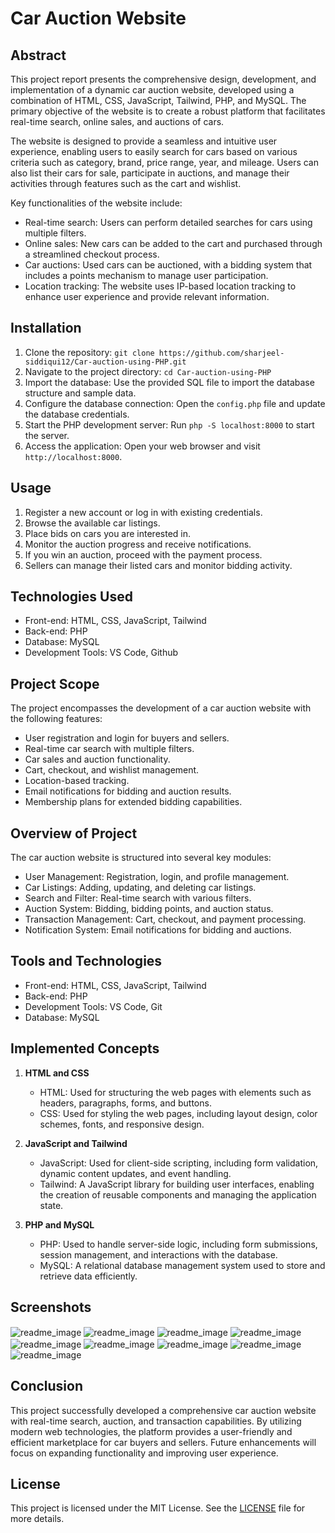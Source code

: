 # Car Auction Website

## Abstract

This project report presents the comprehensive design, development, and implementation of a dynamic car auction website, developed using a combination of HTML, CSS, JavaScript, Tailwind, PHP, and MySQL. The primary objective of the website is to create a robust platform that facilitates real-time search, online sales, and auctions of cars.

The website is designed to provide a seamless and intuitive user experience, enabling users to easily search for cars based on various criteria such as category, brand, price range, year, and mileage. Users can also list their cars for sale, participate in auctions, and manage their activities through features such as the cart and wishlist.

Key functionalities of the website include:

- Real-time search: Users can perform detailed searches for cars using multiple filters.
- Online sales: New cars can be added to the cart and purchased through a streamlined checkout process.
- Car auctions: Used cars can be auctioned, with a bidding system that includes a points mechanism to manage user participation.
- Location tracking: The website uses IP-based location tracking to enhance user experience and provide relevant information.

## Installation

1. Clone the repository: `git clone https://github.com/sharjeel-siddiqui12/Car-auction-using-PHP.git`
2. Navigate to the project directory: `cd Car-auction-using-PHP`
3. Import the database: Use the provided SQL file to import the database structure and sample data.
4. Configure the database connection: Open the `config.php` file and update the database credentials.
5. Start the PHP development server: Run `php -S localhost:8000` to start the server.
6. Access the application: Open your web browser and visit `http://localhost:8000`.

## Usage

1. Register a new account or log in with existing credentials.
2. Browse the available car listings.
3. Place bids on cars you are interested in.
4. Monitor the auction progress and receive notifications.
5. If you win an auction, proceed with the payment process.
6. Sellers can manage their listed cars and monitor bidding activity.

## Technologies Used

- Front-end: HTML, CSS, JavaScript, Tailwind
- Back-end: PHP
- Database: MySQL
- Development Tools: VS Code, Github

## Project Scope

The project encompasses the development of a car auction website with the following features:

- User registration and login for buyers and sellers.
- Real-time car search with multiple filters.
- Car sales and auction functionality.
- Cart, checkout, and wishlist management.
- Location-based tracking.
- Email notifications for bidding and auction results.
- Membership plans for extended bidding capabilities.

## Overview of Project

The car auction website is structured into several key modules:

- User Management: Registration, login, and profile management.
- Car Listings: Adding, updating, and deleting car listings.
- Search and Filter: Real-time search with various filters.
- Auction System: Bidding, bidding points, and auction status.
- Transaction Management: Cart, checkout, and payment processing.
- Notification System: Email notifications for bidding and auctions.

## Tools and Technologies

- Front-end: HTML, CSS, JavaScript, Tailwind
- Back-end: PHP
- Development Tools: VS Code, Git
- Database: MySQL

## Implemented Concepts

1. **HTML and CSS**
   - HTML: Used for structuring the web pages with elements such as headers, paragraphs, forms, and buttons.
   - CSS: Used for styling the web pages, including layout design, color schemes, fonts, and responsive design.

2. **JavaScript and Tailwind**
   - JavaScript: Used for client-side scripting, including form validation, dynamic content updates, and event handling.
   - Tailwind: A JavaScript library for building user interfaces, enabling the creation of reusable components and managing the application state.

3. **PHP and MySQL**
   - PHP: Used to handle server-side logic, including form submissions, session management, and interactions with the database.
   - MySQL: A relational database management system used to store and retrieve data efficiently.


## Screenshots

<img align="center" alt="readme_image" src="assets/readme_images/Picture1.png" />
<img align="center" alt="readme_image" src="assets/readme_images/Picture2.jpg" />
<img align="center" alt="readme_image" src="assets/readme_images/Picture3.jpg" />
<img align="center" alt="readme_image" src="assets/readme_images/Picture4.jpg" />
<img align="center" alt="readme_image" src="assets/readme_images/Picture5.jpg" />
<img align="center" alt="readme_image" src="assets/readme_images/Picture6.jpg" />
<img align="center" alt="readme_image" src="assets/readme_images/Picture7.jpg" />
<img align="center" alt="readme_image" src="assets/readme_images/Picture8.jpg" />
<img align="center" alt="readme_image" src="assets/readme_images/Picture9.jpg" />


## Conclusion

This project successfully developed a comprehensive car auction website with real-time search, auction, and transaction capabilities. By utilizing modern web technologies, the platform provides a user-friendly and efficient marketplace for car buyers and sellers. Future enhancements will focus on expanding functionality and improving user experience.


## License
This project is licensed under the MIT License. See the [LICENSE](./LICENSE) file for more details.
